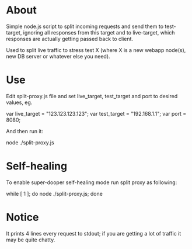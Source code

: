
About
=====
Simple node.js script to split incoming requests and send them to test-target,
ignoring all responses from this target and to live-target, which responses
are actually getting passed back to client.

Used to split live traffic to stress test X (where X is a new webapp node(s),
new DB server or whatever else you need).

Use
===
Edit split-proxy.js file and set live_target, test_target and port to desired
values, eg.

  var live_target = "123.123.123.123";
  var test_target = "192.168.1.1";
  var port = 8080;

And then run it:

  node ./split-proxy.js

Self-healing
============
To enable super-dooper self-healing mode run split proxy as following:

  while [ 1 ]; do node ./split-proxy.js; done

Notice
======
It prints 4 lines every request to stdout; if you are getting a lot of traffic
it may be quite chatty.

